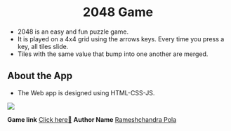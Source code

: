 <h1 align="center">2048 Game</h1>

- 2048 is an easy and fun puzzle game.
- It is played on a 4x4 grid using the arrows keys. Every time you press a key, all tiles slide.
- Tiles with the same value that bump into one another are merged.

## About the App
- The Web app is designed using HTML-CSS-JS.

![](https://user-images.githubusercontent.com/76244600/135915448-95b294bb-c00e-411a-a237-43f4b71c1e79.png)


<b>Game link</b> [Click here🎉](https://rameshchandrapola.github.io/Webdev-Projects/2048game/index.html)
<b>Author Name</b> [Rameshchandra Pola](https://github.com/Rameshchandrapola)


